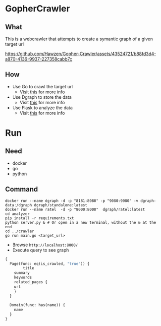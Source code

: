 # GopherCrawler

## What
This is a webcrawler that attempts to create a symantic graph of a given target url



https://github.com/Hawzen/Gopher-Crawler/assets/43524721/b88fd3d4-a870-4136-9937-227358cabb7c



## How
- Use Go to crawl the target url
  - Visit [this](./docs/crawler.md) for more info
- Use Dgraph to store the data
  - Visit [this](./docs/dgraph.md) for more info
- Use Flask to analyze the data
  - Visit [this](./docs/analyzer.md) for more info

# Run

## Need
- docker
- go
- python


## Command
```
docker run --name dgraph -d -p "8181:8080" -p "9080:9080" -v dgraph-data:/dgraph dgraph/standalone:latest
docker run --name ratel  -d -p "8000:8000"  dgraph/ratel:latest
cd analyzer
pip install -r requirements.txt
python server.py & # Or open in a new terminal, without the & at the end
cd ../crawler
go run main.go <target_url>
```

- Browse `http://localhost:8000/`
- Execute query to see graph
```graphql
{ 
  Page(func: eq(is_crawled, "true")) {
		title
    summary
    keywords
    related_pages {
	url
    }
  }
  
  Domain(func: has(name)) {
	name
  }
}
```
